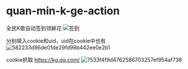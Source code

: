 # quan-min-k-ge-action
全民K歌自动签到领鲜花
![签到](https://github.com/373153436/quan-min-k-ge-action/assets/40153393/bd5ec730-3680-4890-9e6b-70fa623587bb)

分别填入cookie和uid，uid在cookie中也有
![582233d86de01de29fd98b442ee0e2b1](https://github.com/373153436/quan-min-k-ge-action/assets/40153393/6f3bdec3-30ea-47d7-9d41-3c41457336a9)



cookie抓取
https://kg.qq.com/
![7533f4f9d4762586703257ef954af738](https://github.com/373153436/quan-min-k-ge-action/assets/40153393/f4b7e610-e83a-4360-9f09-cd3c897f9a5f)

